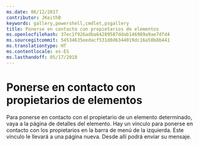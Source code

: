 ```yaml
---
ms.date: 06/12/2017
contributor: JKeithB
keywords: gallery,powershell,cmdlet,psgallery
title: Ponerse en contacto con propietarios de elementos
ms.openlocfilehash: 37ec1f926adba64289587ddab146989a9ae7dfd4
ms.sourcegitcommit: 54534635eedacf531d8d6344019dc16a50b8b441
ms.translationtype: HT
ms.contentlocale: es-ES
ms.lasthandoff: 05/17/2018
---
```

# <a name="contacting-item-owners"></a>Ponerse en contacto con propietarios de elementos

Para ponerse en contacto con el propietario de un elemento determinado, vaya a la página de detalles del elemento.
Hay un vínculo para ponerse en contacto con los propietarios en la barra de menú de la izquierda.
Este vínculo le llevará a una página nueva.
Desde allí podrá enviar su mensaje.